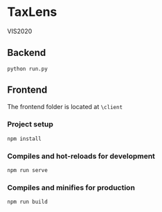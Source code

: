 # TaxLens
VIS2020

## Backend
```python run.py```


## Frontend
The frontend folder is located at ```\client```

### Project setup
```
npm install
```
### Compiles and hot-reloads for development
```
npm run serve
```

### Compiles and minifies for production
```
npm run build
```